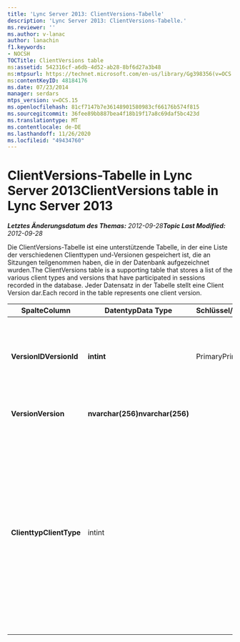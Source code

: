 ```yaml
---
title: 'Lync Server 2013: ClientVersions-Tabelle'
description: 'Lync Server 2013: ClientVersions-Tabelle.'
ms.reviewer: ''
ms.author: v-lanac
author: lanachin
f1.keywords:
- NOCSH
TOCTitle: ClientVersions table
ms:assetid: 542316cf-a6db-4d52-ab28-8bf6d27a3b48
ms:mtpsurl: https://technet.microsoft.com/en-us/library/Gg398356(v=OCS.15)
ms:contentKeyID: 48184176
ms.date: 07/23/2014
manager: serdars
mtps_version: v=OCS.15
ms.openlocfilehash: 81cf7147b7e36148901580983cf66176b574f815
ms.sourcegitcommit: 36fee89bb887bea4f18b19f17a8c69daf5bc423d
ms.translationtype: MT
ms.contentlocale: de-DE
ms.lasthandoff: 11/26/2020
ms.locfileid: "49434760"
---
```

# <a name="clientversions-table-in-lync-server-2013"></a><span data-ttu-id="f1068-103">ClientVersions-Tabelle in Lync Server 2013</span><span class="sxs-lookup"><span data-stu-id="f1068-103">ClientVersions table in Lync Server 2013</span></span>

<div data-xmlns="http://www.w3.org/1999/xhtml">

<div class="topic" data-xmlns="http://www.w3.org/1999/xhtml" data-msxsl="urn:schemas-microsoft-com:xslt" data-cs="https://msdn.microsoft.com/">

<div data-asp="https://msdn2.microsoft.com/asp">



</div>

<div id="mainSection">

<div id="mainBody"><span data-ttu-id="f1068-104">

<span> </span></span><span class="sxs-lookup"><span data-stu-id="f1068-104">

<span> </span></span></span>

<span data-ttu-id="f1068-105">_**Letztes Änderungsdatum des Themas:** 2012-09-28_</span><span class="sxs-lookup"><span data-stu-id="f1068-105">_**Topic Last Modified:** 2012-09-28_</span></span>

<span data-ttu-id="f1068-106">Die ClientVersions-Tabelle ist eine unterstützende Tabelle, in der eine Liste der verschiedenen Clienttypen und-Versionen gespeichert ist, die an Sitzungen teilgenommen haben, die in der Datenbank aufgezeichnet wurden.</span><span class="sxs-lookup"><span data-stu-id="f1068-106">The ClientVersions table is a supporting table that stores a list of the various client types and versions that have participated in sessions recorded in the database.</span></span> <span data-ttu-id="f1068-107">Jeder Datensatz in der Tabelle stellt eine Client Version dar.</span><span class="sxs-lookup"><span data-stu-id="f1068-107">Each record in the table represents one client version.</span></span>


<table>
<colgroup>
<col style="width: 25%" />
<col style="width: 25%" />
<col style="width: 25%" />
<col style="width: 25%" />
</colgroup>
<thead>
<tr class="header">
<th><span data-ttu-id="f1068-108">Spalte</span><span class="sxs-lookup"><span data-stu-id="f1068-108">Column</span></span></th>
<th><span data-ttu-id="f1068-109">Datentyp</span><span class="sxs-lookup"><span data-stu-id="f1068-109">Data Type</span></span></th>
<th><span data-ttu-id="f1068-110">Schlüssel/Index</span><span class="sxs-lookup"><span data-stu-id="f1068-110">Key/Index</span></span></th>
<th><span data-ttu-id="f1068-111">Details</span><span class="sxs-lookup"><span data-stu-id="f1068-111">Details</span></span></th>
</tr>
</thead>
<tbody>
<tr class="odd">
<td><p><span data-ttu-id="f1068-112"><strong>VersionID</strong></span><span class="sxs-lookup"><span data-stu-id="f1068-112"><strong>VersionId</strong></span></span></p></td>
<td><p><span data-ttu-id="f1068-113"><strong>int</strong></span><span class="sxs-lookup"><span data-stu-id="f1068-113"><strong>int</strong></span></span></p></td>
<td><p><span data-ttu-id="f1068-114">Primary</span><span class="sxs-lookup"><span data-stu-id="f1068-114">Primary</span></span></p></td>
<td><p><span data-ttu-id="f1068-115">Eindeutige Nummer, die diesen Clienttyp und die Version identifiziert.</span><span class="sxs-lookup"><span data-stu-id="f1068-115">Unique number identifying this client type and version.</span></span></p></td>
</tr>
<tr class="even">
<td><p><span data-ttu-id="f1068-116"><strong>Version</strong></span><span class="sxs-lookup"><span data-stu-id="f1068-116"><strong>Version</strong></span></span></p></td>
<td><p><span data-ttu-id="f1068-117"><strong>nvarchar(256)</strong></span><span class="sxs-lookup"><span data-stu-id="f1068-117"><strong>nvarchar(256)</strong></span></span></p></td>
<td></td>
<td><p><span data-ttu-id="f1068-118">Versionsname.</span><span class="sxs-lookup"><span data-stu-id="f1068-118">Version name.</span></span></p></td>
</tr>
<tr class="odd">
<td><p><span data-ttu-id="f1068-119"><strong>Clienttyp</strong></span><span class="sxs-lookup"><span data-stu-id="f1068-119"><strong>ClientType</strong></span></span></p></td>
<td><p><span data-ttu-id="f1068-120">int</span><span class="sxs-lookup"><span data-stu-id="f1068-120">int</span></span></p></td>
<td></td>
<td><p><span data-ttu-id="f1068-121">Gibt den Typ des in der Sitzung verwendeten Clients an.</span><span class="sxs-lookup"><span data-stu-id="f1068-121">Specifies the type of client used in the session.</span></span> <span data-ttu-id="f1068-122">Weitere Informationen finden Sie <a href="lync-server-2013-useragentdef-table.md">in der UserAgentDef-Tabelle in lync Server 2013</a> .</span><span class="sxs-lookup"><span data-stu-id="f1068-122">See the <a href="lync-server-2013-useragentdef-table.md">UserAgentDef table in Lync Server 2013</a> for more information.</span></span></p>
<p><span data-ttu-id="f1068-123">Dieses Feld wurde in Microsoft lync Server 2013 eingeführt.</span><span class="sxs-lookup"><span data-stu-id="f1068-123">This field was introduced in Microsoft Lync Server 2013.</span></span></p></td>
</tr>
</tbody>
</table><span data-ttu-id="f1068-124">


</div>

<span> </span>

</div>

</div>

</span><span class="sxs-lookup"><span data-stu-id="f1068-124">


</div>

<span> </span>

</div>

</div>

</span></span></div>

